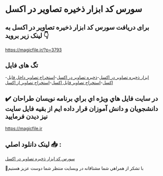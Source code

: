 # سورس کد ابزار ذخیره تصاویر در اکسل

## برای دریافت سورس کد ابزار ذخیره تصاویر در اکسل به لینک زیر بروید 👇

https://magicfile.ir/?p=3793

## تگ های فایل

-[ابزار ذخیره تصاویر در اکسل](https://magicfile.ir/product/%d8%b3%d9%88%d8%b1%d8%b3-%d9%88-%da%a9%d8%af-%d8%a7%d8%a8%d8%b2%d8%a7%d8%b1-%d8%b0%d8%ae%db%8c%d8%b1%d9%87-%d8%aa%d8%b5%d8%a7%d9%88%db%8c%d8%b1-%d8%af%d8%b1-%d8%a7%da%a9%d8%b3%d9%84/)-[ذخیره تصاویر در اکسل](https://magicfile.ir/product/%d8%b3%d9%88%d8%b1%d8%b3-%d9%88-%da%a9%d8%af-%d8%a7%d8%a8%d8%b2%d8%a7%d8%b1-%d8%b0%d8%ae%db%8c%d8%b1%d9%87-%d8%aa%d8%b5%d8%a7%d9%88%db%8c%d8%b1-%d8%af%d8%b1-%d8%a7%da%a9%d8%b3%d9%84/)-[استخراج تصاویر داخل فایل اکسل](https://magicfile.ir/product/%d8%b3%d9%88%d8%b1%d8%b3-%d9%88-%da%a9%d8%af-%d8%a7%d8%a8%d8%b2%d8%a7%d8%b1-%d8%b0%d8%ae%db%8c%d8%b1%d9%87-%d8%aa%d8%b5%d8%a7%d9%88%db%8c%d8%b1-%d8%af%d8%b1-%d8%a7%da%a9%d8%b3%d9%84/)-[استخراج تصاویر فایل اکسل](https://magicfile.ir/product/%d8%b3%d9%88%d8%b1%d8%b3-%d9%88-%da%a9%d8%af-%d8%a7%d8%a8%d8%b2%d8%a7%d8%b1-%d8%b0%d8%ae%db%8c%d8%b1%d9%87-%d8%aa%d8%b5%d8%a7%d9%88%db%8c%d8%b1-%d8%af%d8%b1-%d8%a7%da%a9%d8%b3%d9%84/)-[استخراج تصاویر از اکسل](https://magicfile.ir/product/%d8%b3%d9%88%d8%b1%d8%b3-%d9%88-%da%a9%d8%af-%d8%a7%d8%a8%d8%b2%d8%a7%d8%b1-%d8%b0%d8%ae%db%8c%d8%b1%d9%87-%d8%aa%d8%b5%d8%a7%d9%88%db%8c%d8%b1-%d8%af%d8%b1-%d8%a7%da%a9%d8%b3%d9%84/)

## ✔️ در سايت فايل هاي ويژه اي براي برنامه نويسان طراحان دانشجويان و دانش آموزان قرار داده ايم از بقيه فايل سايت نيز ديدن فرماييد

https://magicfile.ir


## لينک دانلود اصلي 📥 :

[سورس کد ابزار ذخیره تصاویر در اکسل](https://magicfile.ir/product/%d8%b3%d9%88%d8%b1%d8%b3-%d9%88-%da%a9%d8%af-%d8%a7%d8%a8%d8%b2%d8%a7%d8%b1-%d8%b0%d8%ae%db%8c%d8%b1%d9%87-%d8%aa%d8%b5%d8%a7%d9%88%db%8c%d8%b1-%d8%af%d8%b1-%d8%a7%da%a9%d8%b3%d9%84/) 


🙏با تشکر از همراهي شما مشتاقانه در وبسایت منتظر شما دوست عزیز هستیم

